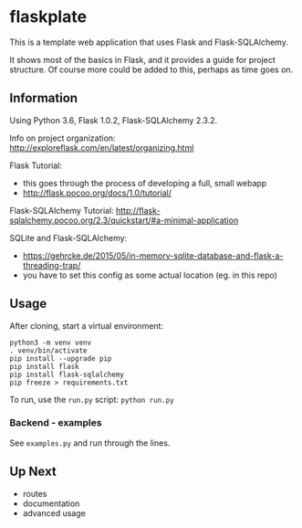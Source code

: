 # flaskplate
This is a template web application that uses Flask and Flask-SQLAlchemy.

It shows most of the basics in Flask, and it provides a guide for project structure.
Of course more could be added to this, perhaps as time goes on.

## Information
Using Python 3.6, Flask 1.0.2, Flask-SQLAlchemy 2.3.2. 

Info on project organization:
http://exploreflask.com/en/latest/organizing.html

Flask Tutorial:
- this goes through the process of developing a full, small webapp
- http://flask.pocoo.org/docs/1.0/tutorial/

Flask-SQLAlchemy Tutorial:
http://flask-sqlalchemy.pocoo.org/2.3/quickstart/#a-minimal-application

SQLite and Flask-SQLAlchemy:
- https://gehrcke.de/2015/05/in-memory-sqlite-database-and-flask-a-threading-trap/
- you have to set this config as some actual location (eg. in this repo)


## Usage
After cloning, start a virtual environment:
```
python3 -m venv venv
. venv/bin/activate
pip install --upgrade pip
pip install flask
pip install flask-sqlalchemy
pip freeze > requirements.txt
```

To run, use the `run.py` script:
`python run.py`

### Backend - examples
See `examples.py` and run through the lines.

## Up Next
- routes
- documentation
- advanced usage